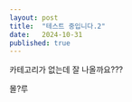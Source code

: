 ```yaml
---
layout: post
title:  "테스트 중입니다.2"
date:   2024-10-31
published: true
---
```


카테고리가 없는데 잘 나올까요???  

몰?루